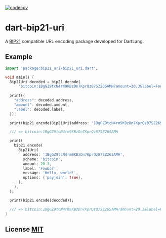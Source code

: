 [![codecov](https://codecov.io/github/ethicnology/dart-bip21-uri/branch/main/graph/badge.svg?token=Q0JQ1O8S84)](https://codecov.io/github/ethicnology/dart-bip21-uri)


# dart-bip21-uri

A [BIP21](https://github.com/bitcoin/bips/blob/master/bip-0021.mediawiki) compatible URL encoding package developed for DartLang.

## Example

``` dart
import 'package:bip21_uri/bip21_uri.dart';

void main() {
  Bip21Uri decoded = bip21.decode(
      'bitcoin:1BgGZ9tcN4rm9KBzDn7KprQz87SZ26SAMH?amount=20.3&label=Foobar');
      
  print({
    "address": decoded.address,
    "amount": decoded.amount,
    "label": decoded.label,
  });

  print(bip21.encode(Bip21Uri(address: '1BgGZ9tcN4rm9KBzDn7KprQz87SZ26SAMH')));

  /// => bitcoin:1BgGZ9tcN4rm9KBzDn7KprQz87SZ26SAMH

  print(
    bip21.encode(
      Bip21Uri(
        address: '1BgGZ9tcN4rm9KBzDn7KprQz87SZ26SAMH',
        scheme: 'bitcoin',
        amount: 20.3,
        label: 'Foobar',
        message: 'Hello, world!',
        options: {'payjoin': true},
      ),
    ),
  );

  print(bip21.encode(decoded));

  /// => bitcoin:1BgGZ9tcN4rm9KBzDn7KprQz87SZ26SAMH?amount=20.3&label=Foobar&message=Hello%2C+world%21&payjoin=true
}

```


## License [MIT](LICENSE)